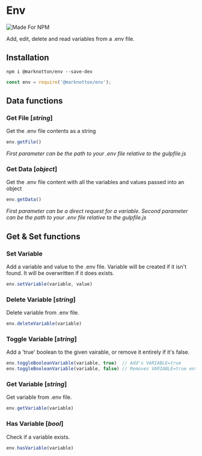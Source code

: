 # Env

![Made For NPM](https://img.shields.io/badge/Made%20for-NPM-orange.svg)

Add, edit, delete and read variables from a .env file.

## Installation
```
npm i @marknotton/env --save-dev
```
```js
const env = require('@marknotton/env');
```

## Data functions

### Get File [*string*]

Get the .env file contents as a string

```js
env.getFile()
```

*First parameter can be the path to your .env file relative to the gulpfile.js*

### Get Data [*object*]

Get the .env file content with all the variables and values passed into an object

```js
env.getData()
```

*First parameter can be a direct request for a variable.*
*Second parameter can be the path to your .env file relative to the gulpfile.js*

## Get & Set functions

### Set Variable

Add a variable and value to the .env file. Variable will be created if it isn't found. It will be overwritten if it does exists.

```js
env.setVariable(variable, value)
```

### Delete Variable [*string*]

Delete variable from .env file.

```js
env.deleteVariable(variable)
```

### Toggle Variable [*string*]

Add a 'true' boolean to the given vairable, or remove it entirely if it's false. 

```js
env.toggleBooleanVariable(variable, true)  // Add's VARIABLE=true 
env.toggleBooleanVariable(variable, false) // Removes VARIABLE=true entirely 
```

### Get Variable [*string*]

Get variable from .env file.

```js
env.getVariable(variable)
```

### Has Variable [*bool*]

Check if a variable exists.

```js
env.hasVariable(variable)
```

